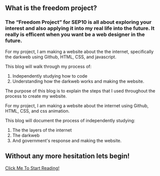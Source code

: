 ## What is the freedom project?     
### The “Freedom Project” for SEP10 is all about exploring your interest and also applying it into my real life into the future. It really is efficent when you want be a web designer in the future.    

   For my project, I am making a website about the the internet, specifically the darkweb using Github, HTML, CSS, and javascript.   
   
   This blog will walk through my process of:
   1. Independently studying how to code 
   2. Understanding how the darkweb works and making the website. 

The purpose of this blog is to explain the steps that I used throughout the process to create my website.   

For my project, I am making a website about the internet using Github, HTML, CSS, and css animation.   

This blog will document the process of independently studying:
1. The the layers of the internet 
2. The darkweb
3. And government's response and making the website.

## Without any more hesitation lets begin!
[Click Me To Start Reading!](entry1.md)
